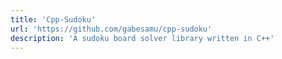 ```yaml
---
title: 'Cpp-Sudoku'
url: 'https://github.com/gabesamu/cpp-sudoku'
description: 'A sudoku board solver library written in C++'
---
```

